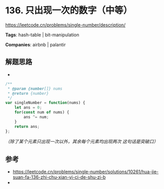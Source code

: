 # 136. 只出现一次的数字（中等）

https://leetcode.cn/problems/single-number/description/

**Tags**: hash-table | bit-manipulation

**Companies**: airbnb | palantir

## 解题思路

- 


```js
/**
 * @param {number[]} nums
 * @return {number}
 */
var singleNumber = function(nums) {
    let ans = 0;
    for(const num of nums) {
        ans ^= num;
    }
    return ans;
};

```

*（除了某个元素只出现一次以外，其余每个元素均出现两次 这句话是突破口）*

## 参考

- https://leetcode.cn/problems/single-number/solutions/10261/hua-jie-suan-fa-136-zhi-chu-xian-yi-ci-de-shu-zi-b
- 